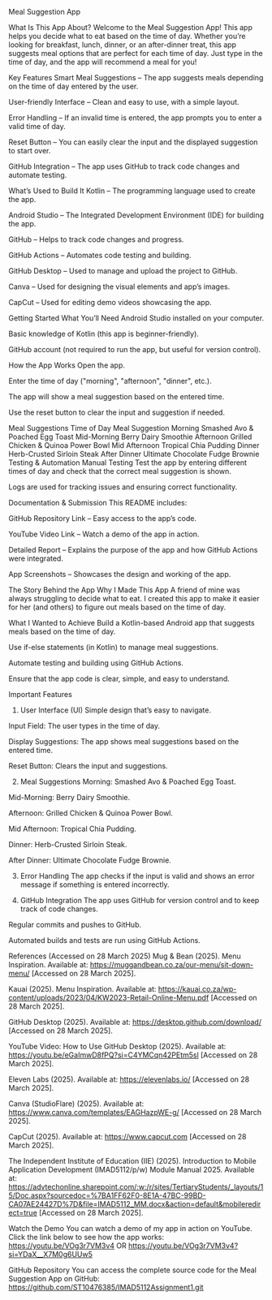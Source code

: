 Meal Suggestion App

What Is This App About?
Welcome to the Meal Suggestion App! This app helps you decide what to eat based on the time of day. Whether you’re looking for breakfast, lunch, dinner, or an after-dinner treat, this app suggests meal options that are perfect for each time of day. Just type in the time of day, and the app will recommend a meal for you!

Key Features
Smart Meal Suggestions – The app suggests meals depending on the time of day entered by the user.

User-friendly Interface – Clean and easy to use, with a simple layout.

Error Handling – If an invalid time is entered, the app prompts you to enter a valid time of day.

Reset Button – You can easily clear the input and the displayed suggestion to start over.

GitHub Integration – The app uses GitHub to track code changes and automate testing.

What’s Used to Build It
Kotlin – The programming language used to create the app.

Android Studio – The Integrated Development Environment (IDE) for building the app.

GitHub – Helps to track code changes and progress.

GitHub Actions – Automates code testing and building.

GitHub Desktop – Used to manage and upload the project to GitHub.

Canva – Used for designing the visual elements and app’s images.

CapCut – Used for editing demo videos showcasing the app.

Getting Started
What You’ll Need
Android Studio installed on your computer.

Basic knowledge of Kotlin (this app is beginner-friendly).

GitHub account (not required to run the app, but useful for version control).

How the App Works
Open the app.

Enter the time of day ("morning", "afternoon", "dinner", etc.).

The app will show a meal suggestion based on the entered time.

Use the reset button to clear the input and suggestion if needed.

Meal Suggestions
Time of Day	Meal Suggestion
Morning	Smashed Avo & Poached Egg Toast
Mid-Morning	Berry Dairy Smoothie
Afternoon	Grilled Chicken & Quinoa Power Bowl
Mid Afternoon	Tropical Chia Pudding
Dinner	Herb-Crusted Sirloin Steak
After Dinner	Ultimate Chocolate Fudge Brownie
Testing & Automation
Manual Testing
Test the app by entering different times of day and check that the correct meal suggestion is shown.

Logs are used for tracking issues and ensuring correct functionality.

Documentation & Submission
This README includes:

GitHub Repository Link – Easy access to the app’s code.

YouTube Video Link – Watch a demo of the app in action.

Detailed Report – Explains the purpose of the app and how GitHub Actions were integrated.

App Screenshots – Showcases the design and working of the app.

The Story Behind the App
Why I Made This App
A friend of mine was always struggling to decide what to eat. I created this app to make it easier for her (and others) to figure out meals based on the time of day.

What I Wanted to Achieve
Build a Kotlin-based Android app that suggests meals based on the time of day.

Use if-else statements (in Kotlin) to manage meal suggestions.

Automate testing and building using GitHub Actions.

Ensure that the app code is clear, simple, and easy to understand.

Important Features
1. User Interface (UI)
Simple design that’s easy to navigate.

Input Field: The user types in the time of day.

Display Suggestions: The app shows meal suggestions based on the entered time.

Reset Button: Clears the input and suggestions.

2. Meal Suggestions
Morning: Smashed Avo & Poached Egg Toast.

Mid-Morning: Berry Dairy Smoothie.

Afternoon: Grilled Chicken & Quinoa Power Bowl.

Mid Afternoon: Tropical Chia Pudding.

Dinner: Herb-Crusted Sirloin Steak.

After Dinner: Ultimate Chocolate Fudge Brownie.

3. Error Handling
The app checks if the input is valid and shows an error message if something is entered incorrectly.

4. GitHub Integration
The app uses GitHub for version control and to keep track of code changes.

Regular commits and pushes to GitHub.

Automated builds and tests are run using GitHub Actions.

References (Accessed on 28 March 2025)
Mug & Bean (2025). Menu Inspiration. Available at: https://muggandbean.co.za/our-menu/sit-down-menu/ [Accessed on 28 March 2025].

Kauai (2025). Menu Inspiration. Available at: https://kauai.co.za/wp-content/uploads/2023/04/KW2023-Retail-Online-Menu.pdf [Accessed on 28 March 2025].

GitHub Desktop (2025). Available at: https://desktop.github.com/download/ [Accessed on 28 March 2025].

YouTube Video: How to Use GitHub Desktop (2025). Available at: https://youtu.be/eGaImwD8fPQ?si=C4YMCqn42PEtm5sl [Accessed on 28 March 2025].

Eleven Labs (2025). Available at: https://elevenlabs.io/ [Accessed on 28 March 2025].

Canva (StudioFlare) (2025). Available at: https://www.canva.com/templates/EAGHazpWE-g/ [Accessed on 28 March 2025].

CapCut (2025). Available at: https://www.capcut.com [Accessed on 28 March 2025].

The Independent Institute of Education (IIE) (2025). Introduction to Mobile Application Development (IMAD5112/p/w) Module Manual 2025. Available at: https://advtechonline.sharepoint.com/:w:/r/sites/TertiaryStudents/_layouts/15/Doc.aspx?sourcedoc=%7BA1FF62F0-8E1A-47BC-99BD-CA07AE24427D%7D&file=IMAD5112_MM.docx&action=default&mobileredirect=true [Accessed on 28 March 2025].

Watch the Demo
You can watch a demo of my app in action on YouTube. Click the link below to see how the app works:
https://youtu.be/VOg3r7VM3v4
OR
https://youtu.be/VOg3r7VM3v4?si=YDaX__X7M0g6UUw5

GitHub Repository
You can access the complete source code for the Meal Suggestion App on GitHub:
https://github.com/ST10476385/IMAD5112Assignment1.git
